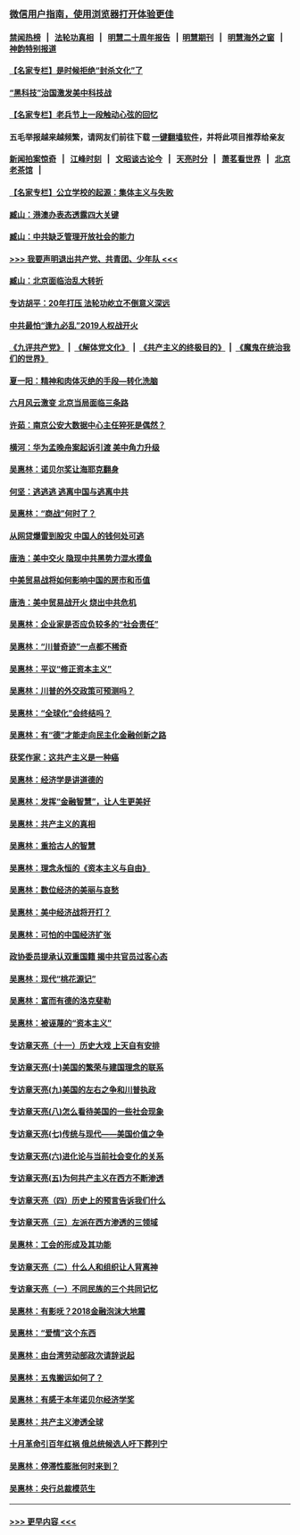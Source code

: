 ### [微信用户指南，使用浏览器打开体验更佳](https://github.com/gfw-breaker/banned-news1/blob/master/indexes/wechat-guide.md?t=0)
#### [禁闻热榜](热点新闻.md?t=0)  &nbsp;&nbsp;|&nbsp;&nbsp; [法轮功真相](https://github.com/gfw-breaker/truth/blob/master/README.md?t=0) &nbsp;&nbsp;|&nbsp;&nbsp; [明慧二十周年报告](https://github.com/gfw-breaker/mh-reports/blob/master/README.md?t=0) &nbsp;&nbsp;|&nbsp;&nbsp;[明慧期刊](https://github.com/gfw-breaker/mh-qikan) &nbsp;&nbsp;|&nbsp;&nbsp; [明慧海外之窗](https://github.com/gfw-breaker/mh-news/blob/master/README.md?t=0) &nbsp;&nbsp;|&nbsp;&nbsp; [神韵特别报道](https://github.com/gfw-breaker/mh-news/blob/master/shenyun.md?t=0)
#### [【名家专栏】是时候拒绝“封杀文化”了](../pages/nsc423/n11814093.md?t=02120255) 
#### [“黑科技”治国激发美中科技战](../pages/nsc423/n11638056.md?t=02120255) 
#### [【名家专栏】老兵节上一段触动心弦的回忆](../pages/nsc423/n11646016.md?t=02120255) 
#### 五毛举报越来越频繁，请网友们前往下载 [一键翻墙软件](https://github.com/gfw-breaker/ssr-accounts)，并将此项目推荐给亲友
#### [新闻拍案惊奇](https://github.com/gfw-breaker/banned-news1/blob/master/pages/link4.md) &nbsp;&nbsp;|&nbsp;&nbsp; [江峰时刻](https://github.com/gfw-breaker/banned-news1/blob/master/pages/link4.md) &nbsp;&nbsp;|&nbsp;&nbsp; [文昭谈古论今](https://github.com/gfw-breaker/banned-news1/blob/master/pages/link4.md) &nbsp;&nbsp;|&nbsp;&nbsp; [天亮时分](https://github.com/gfw-breaker/banned-news1/blob/master/pages/link4.md) &nbsp;&nbsp;|&nbsp;&nbsp; [萧茗看世界](https://github.com/gfw-breaker/banned-news1/blob/master/pages/link4.md) &nbsp;&nbsp;|&nbsp;&nbsp; [北京老茶馆](https://github.com/gfw-breaker/banned-news1/blob/master/pages/link4.md) &nbsp;&nbsp;|&nbsp;&nbsp; 
#### [【名家专栏】公立学校的起源：集体主义与失败](../pages/nsc423/n11601833.md?t=02120255) 
#### [臧山：港澳办表态透露四大关键](../pages/nsc423/n11421628.md?t=02120255) 
#### [臧山：中共缺乏管理开放社会的能力](../pages/nsc423/n11407457.md?t=02120255) 
#### [>>> 我要声明退出共产党、共青团、少年队 <<<](https://github.com/begood0513/goodnews/blob/master/quit/letter.md) 
#### [臧山：北京面临治乱大转折](../pages/nsc423/n11406895.md?t=02120255) 
#### [专访胡平：20年打压 法轮功屹立不倒意义深远](../pages/nsc423/n11398800.md?t=02120255) 
#### [中共最怕“逢九必乱”2019人权战开火](../pages/nsc423/n11385248.md?t=02120255) 
#### [《九评共产党》](https://github.com/begood0513/9ping.md/blob/master/README.md) &nbsp;|&nbsp; [《解体党文化》](../../../../jtdwh.md/blob/master/README.md)  &nbsp;|&nbsp; [《共产主义的终极目的》](../../../../gczydzjmd.md/blob/master/README.md) &nbsp;|&nbsp; [《魔鬼在统治我们的世界》](../../../../mgztzwmdsj.md/blob/master/README.md) 
#### [夏一阳：精神和肉体灭绝的手段—转化洗脑](../pages/nsc423/n11368250.md?t=02120255) 
#### [六月风云激变 北京当局面临三条路](../pages/nsc423/n11313668.md?t=02120255) 
#### [许茹：南京公安大数据中心主任猝死是偶然？](../pages/nsc423/n11064744.md?t=02120255) 
#### [横河：华为孟晚舟案起诉引渡 美中角力升级](../pages/nsc423/n11027230.md?t=02120255) 
#### [吴惠林：诺贝尔奖让海耶克翻身](../pages/nsc423/n10890049.md?t=02120255) 
#### [何坚：逃逃逃 逃离中国与逃离中共](../pages/nsc423/n10592891.md?t=02120255) 
#### [吴惠林：“商战”何时了？](../pages/nsc423/n10573558.md?t=02120255) 
#### [从网贷爆雷到股灾 中国人的钱何处可逃](../pages/nsc423/n10572800.md?t=02120255) 
#### [唐浩：美中交火 隐现中共黑势力混水摸鱼](../pages/nsc423/n10544040.md?t=02120255) 
#### [中美贸易战将如何影响中国的房市和币值](../pages/nsc423/n10543697.md?t=02120255) 
#### [唐浩：美中贸易战开火 烧出中共危机](../pages/nsc423/n10540126.md?t=02120255) 
#### [吴惠林：企业家是否应负较多的“社会责任”](../pages/nsc423/n10535022.md?t=02120255) 
#### [吴惠林：“川普奇迹”一点都不稀奇](../pages/nsc423/n10512808.md?t=02120255) 
#### [吴惠林：平议“修正资本主义”](../pages/nsc423/n10495724.md?t=02120255) 
#### [吴惠林：川普的外交政策可预测吗？](../pages/nsc423/n10462387.md?t=02120255) 
#### [吴惠林：“全球化”会终结吗？](../pages/nsc423/n10452838.md?t=02120255) 
#### [吴惠林：有“德”才能走向民主化金融创新之路](../pages/nsc423/n10432292.md?t=02120255) 
#### [获奖作家：这共产主义是一种癌](../pages/nsc423/n10431541.md?t=02120255) 
#### [吴惠林：经济学是讲道德的](../pages/nsc423/n10398014.md?t=02120255) 
#### [吴惠林：发挥“金融智慧”，让人生更美好](../pages/nsc423/n10375019.md?t=02120255) 
#### [吴惠林：共产主义的真相](../pages/nsc423/n10351394.md?t=02120255) 
#### [吴惠林：重拾古人的智慧](../pages/nsc423/n10337691.md?t=02120255) 
#### [吴惠林：理念永恒的《资本主义与自由》](../pages/nsc423/n10316274.md?t=02120255) 
#### [吴惠林：数位经济的美丽与哀愁](../pages/nsc423/n10292946.md?t=02120255) 
#### [吴惠林：美中经济战将开打？](../pages/nsc423/n10258825.md?t=02120255) 
#### [吴惠林：可怕的中国经济扩张](../pages/nsc423/n10219147.md?t=02120255) 
#### [政协委员提承认双重国籍 揭中共官员过客心态](../pages/nsc423/n10208809.md?t=02120255) 
#### [吴惠林：现代“桃花源记”](../pages/nsc423/n10185234.md?t=02120255) 
#### [吴惠林：富而有德的洛克斐勒](../pages/nsc423/n10142264.md?t=02120255) 
#### [吴惠林：被诬蔑的“资本主义”](../pages/nsc423/n10124816.md?t=02120255) 
#### [专访章天亮（十一）历史大戏 上天自有安排](../pages/nsc423/n10094905.md?t=02120255) 
#### [专访章天亮(十)美国的繁荣与建国理念的联系](../pages/nsc423/n10094899.md?t=02120255) 
#### [专访章天亮(九)美国的左右之争和川普执政](../pages/nsc423/n10094889.md?t=02120255) 
#### [专访章天亮(八)怎么看待美国的一些社会现象](../pages/nsc423/n10094857.md?t=02120255) 
#### [专访章天亮(七)传统与现代——美国价值之争](../pages/nsc423/n10093140.md?t=02120255) 
#### [专访章天亮(六)进化论与当前社会变化的关系](../pages/nsc423/n10092036.md?t=02120255) 
#### [专访章天亮(五)为何共产主义在西方不断渗透](../pages/nsc423/n10083620.md?t=02120255) 
#### [专访章天亮（四）历史上的预言告诉我们什么](../pages/nsc423/n10083606.md?t=02120255) 
#### [专访章天亮（三）左派在西方渗透的三领域](../pages/nsc423/n10081115.md?t=02120255) 
#### [吴惠林：工会的形成及其功能](../pages/nsc423/n10080633.md?t=02120255) 
#### [专访章天亮（二）什么人和组织让人背离神](../pages/nsc423/n10076637.md?t=02120255) 
#### [专访章天亮（一）不同民族的三个共同记忆](../pages/nsc423/n10074188.md?t=02120255) 
#### [吴惠林：有影呒？2018金融泡沫大地震](../pages/nsc423/n10040534.md?t=02120255) 
#### [吴惠林：“爱情”这个东西](../pages/nsc423/n10019423.md?t=02120255) 
#### [吴惠林：由台湾劳动部政次请辞说起](../pages/nsc423/n9979679.md?t=02120255) 
#### [吴惠林：五鬼搬运如何了？](../pages/nsc423/n9925338.md?t=02120255) 
#### [吴惠林：有感于本年诺贝尔经济学奖](../pages/nsc423/n9871883.md?t=02120255) 
#### [吴惠林：共产主义渗透全球](../pages/nsc423/n9812748.md?t=02120255) 
#### [十月革命引百年红祸 俄总统候选人吁下葬列宁](../pages/nsc423/n9810182.md?t=02120255) 
#### [吴惠林：停滞性膨胀何时来到？](../pages/nsc423/n9764136.md?t=02120255) 
#### [吴惠林：央行总裁模范生](../pages/nsc423/n9728134.md?t=02120255) 

----
#### [ >>> 更早内容 <<< ](../indexes/nsc423-earlier.md)
